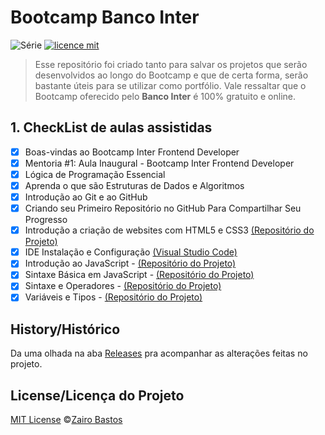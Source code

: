 # Bootcamp Banco Inter

![Série](https://img.shields.io/badge/ZairoBastos-BootcampInter-blue)
[![licence mit](https://img.shields.io/badge/licence-MIT-orange.svg)](https://github.com/zairobastos/BancoInter/blob/main/LICENSE)

> Esse repositório foi criado tanto para salvar os projetos que serão desenvolvidos ao longo do Bootcamp e que de certa forma, serão bastante úteis para se utilizar como portfólio. Vale ressaltar que o Bootcamp oferecido pelo **Banco Inter** é 100% gratuito e online.

## 1. CheckList de aulas assistidas

- [x] Boas-vindas ao Bootcamp Inter Frontend Developer
- [x] Mentoria #1: Aula Inaugural - Bootcamp Inter Frontend Developer 
- [x] Lógica de Programação Essencial
- [x] Aprenda o que são Estruturas de Dados e Algoritmos 
- [x] Introdução ao Git e ao GitHub
- [x] Criando seu Primeiro Repositório no GitHub Para Compartilhar Seu Progresso
- [x] Introdução a criação de websites com HTML5 e CSS3 [(Repositório do Projeto)](https://github.com/zairobastos/html_bootcampInter)
- [x] IDE Instalação e Configuração [(Visual Studio Code)](https://code.visualstudio.com/)
- [x] Introdução ao JavaScript - [(Repositório do Projeto)](https://github.com/zairobastos/Curso-JS-Bootcamp-INTER/tree/master/Introdu%C3%A7%C3%A3o%20ao%20Javascript)
- [x] Sintaxe Básica em JavaScript  - [(Repositório do Projeto)](https://github.com/zairobastos/Curso-JS-Bootcamp-INTER/tree/master/Sintaxe%20B%C3%A1sica%20JS) 
- [x] Sintaxe e Operadores - [(Repositório do Projeto)](https://github.com/zairobastos/Curso-JS-Bootcamp-INTER/tree/master/Sintaxe%20e%20Operadores)
- [x] Variáveis e Tipos - [(Repositório do Projeto)](https://github.com/zairobastos/Curso-JS-Bootcamp-INTER/tree/master/Vari%C3%A1veis-e-Tipos)

## History/Histórico
Da uma olhada na aba [Releases](https://github.com/zairobastos/BancoInter/commits/main) pra acompanhar as alterações feitas no projeto.

## License/Licença do Projeto
[MIT License](./LICENSE) ©[Zairo Bastos](https://github.com/zairobastos)
